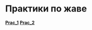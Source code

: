 # Практики по жаве
**[Prac_1](https://github.com/Derev005/Java/tree/main/prac_1)**
**[Prac_2](https://github.com/Derev005/Java/tree/main/prac_2)**
